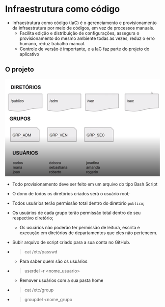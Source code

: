 # Infraestrutura como código

- Infraestrutura como código (IaC) é o gerenciamento e provisionamento da infraestrutura por meio de códigos, em vez de processos manuais.
  - Facilita edição e distribuição de configurações, assegura o provisionamento do mesmo ambiente todas as vezes, reduz o erro humano, reduz trabalho manual.
  - Controle de versão é importante, e a IaC faz parte do projeto do aplicativo

## O projeto

![image-20221025102234692](README.assets/image-20221025102234692.png)

- Todo provisionamento deve ser feito em um arquivo do tipo Bash Script
- O dono de todos os diretórios criados será o usuário root;
- Todos usuários terão permissão total dentro do diretório `publico`;
- Os usuários de cada grupo terão permissão total dentro de seu respectivo diretório;
  - Os usuários não poderão ter permissão de leitura, escrita e execução em diretórios de departamentos que eles não pertencem.
- Subir arquivo de script criado para a sua conta no GitHub.

- > cat /etc/passwd

  - Para saber quem são os usuários

- > userdel -r <nome_usuario>

  - Remover usuários com a sua pasta home

- > cat /etc/group

- > groupdel <nome_grupo
